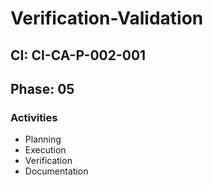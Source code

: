 # Verification-Validation

## CI: CI-CA-P-002-001
## Phase: 05

### Activities
- Planning
- Execution
- Verification
- Documentation
